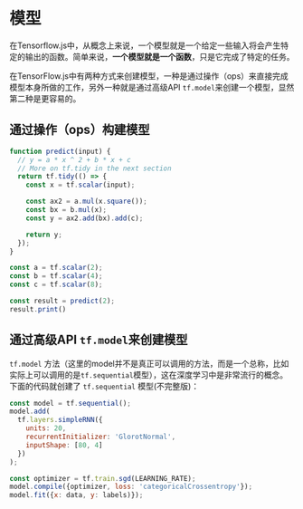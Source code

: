# 模型

在Tensorflow.js中，从概念上来说，一个模型就是一个给定一些输入将会产生特定的输出的函数。简单来说，**一个模型就是一个函数**，只是它完成了特定的任务。

在TensorFlow.js中有两种方式来创建模型，一种是通过操作（ops）来直接完成模型本身所做的工作，另外一种就是通过高级API `tf.model`来创建一个模型，显然第二种是更容易的。

## 通过操作（ops）构建模型

```js
function predict(input) {
  // y = a * x ^ 2 + b * x + c
  // More on tf.tidy in the next section
  return tf.tidy(() => {
    const x = tf.scalar(input);

    const ax2 = a.mul(x.square());
    const bx = b.mul(x);
    const y = ax2.add(bx).add(c);

    return y;
  });
}

const a = tf.scalar(2);
const b = tf.scalar(4);
const c = tf.scalar(8);

const result = predict(2);
result.print() 
```

## 通过高级API `tf.model`来创建模型

`tf.model` 方法（这里的model并不是真正可以调用的方法，而是一个总称，比如实际上可以调用的是`tf.sequential`模型），这在深度学习中是非常流行的概念。 下面的代码就创建了 `tf.sequential` 模型(不完整版)：

```js
const model = tf.sequential();
model.add(
  tf.layers.simpleRNN({
    units: 20,
    recurrentInitializer: 'GlorotNormal',
    inputShape: [80, 4]
  })
);

const optimizer = tf.train.sgd(LEARNING_RATE);
model.compile({optimizer, loss: 'categoricalCrossentropy'});
model.fit({x: data, y: labels)});
```

